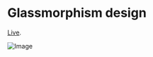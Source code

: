 # Glassmorphism design

[Live](https://lucid-lovelace-88d65c.netlify.app/).

![Image](https://dl.airtable.com/.attachmentThumbnails/a503c8ddcfb8f4e59d1d8c9e818f0bd3/8279868c)
